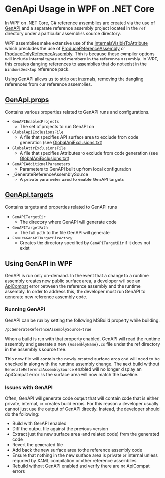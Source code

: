 # GenApi Usage in WPF on .NET Core
In WPF on .NET Core, C# reference assemblies are created via the use of [GenAPI](https://github.com/dotnet/arcade/tree/master/src/Microsoft.DotNet.GenAPI) and a separate reference assembly project located in the `ref` directory under a particular assemblies source directory.

WPF assemblies make extensive use of the [InternalsVisibleToAttribute](https://docs.microsoft.com/en-us/dotnet/api/system.runtime.compilerservices.internalsvisibletoattribute?view=netcore-3.0) which precludes the use of [ProduceReferenceAssembly](https://docs.microsoft.com/en-us/visualstudio/msbuild/common-msbuild-project-properties?view=vs-2019) or [ProduceOnlyReferenceAssembly](https://docs.microsoft.com/en-us/dotnet/csharp/language-reference/compiler-options/refonly-compiler-option).  This is because these compiler options will include internal types and members in the reference assembly.  In WPF, this creates dangling references to assemblies that do not exist in the `WindowsDesktop` reference pack.

Using GenAPI allows us to strip out internals, removing the dangling references from our reference assemblies.

## [GenApi.props](/eng/WpfArcadeSdk/tools/GenApi.props)
Contains various properties related to GenAPI runs and configurations.
* `GenAPIEnabledProjects`
  * The set of projects to run GenAPI on
* `GlobalApiExclusionsFile`
  * A file that specifies API surface area to exclude from code generation (see [GlobalApiExclusions.txt](/eng/WpfArcadeSdk/tools/GenApi/GlobalApiExclusions.txt))
* `GlobalAttrExclusionsFile`
  * A file that specifies Attributes to exclude from code generation (see [GlobalApiExclusions.txt](/eng/WpfArcadeSdk/tools/GenApi/GlobalAttrExclusions.txt))
* `GenAPIAdditionalParameters`
  * Parameters to GenAPI built up from local configuration
* _GenerateReferenceAssemblySource
  * A private parameter used to enable GenAPI targets
## [GenApi.targets](/eng/WpfArcadeSdk/tools/)
Contains targets and properties related to GenAPI runs
* `GenAPITargetDir`
  * The directory where GenAPI will generate code
* `GenAPITargetPath`
  * The full path to the file GenAPI will generate
* `EnsureGenAPITargetDirectory`
  * Creates the directory specified by `GenAPITargetDir` if it does not exist
## Using GenAPI in WPF
GenAPI is run only on-demand.  In the event that a change to a runtime assembly creates new public surface area, a developer will see an [ApiCompat](api-compat.md) error between the reference assembly and the runtime assembly.  In order to address this, the developer must run GenAPI to generate new reference assembly code.
### Running GenAPI
GenAPI can be run by setting the following MSBuild property while building.
```
/p:GenerateReferenceAssemblySource=true
```
When a build is run with that property enabled, GenAPI will read the runtime assembly and generate a new `{AssemblyName}.cs` file under the ref directory in the assembly's source tree.

This new file will contain the newly created surface area and will need to be checked in along with the runtime assembly change.  The next build without `GenerateReferenceAssemblySource` enabled will no longer display an ApiCompat error as the surface area will now match the baseline.
### Issues with GenAPI
Often, GenAPI will generate code output that will contain code that is either private, internal, or creates build errors.  For this reason a developer usually cannot just use the output of GenAPI directly.  Instead, the developer should do the following:
* Build with GenAPI enabled
* Diff the output file against the previous version
* Extract just the new surface area (and related code) from the generated code
* Revert the generated file
* Add back the new surface area to the reference assembly code
* Ensure that nothing in the new surface area is private or internal unless requried by XAML compilation or other reference assemblies
* Rebuild without GenAPI enabled and verify there are no ApiCompat errors
